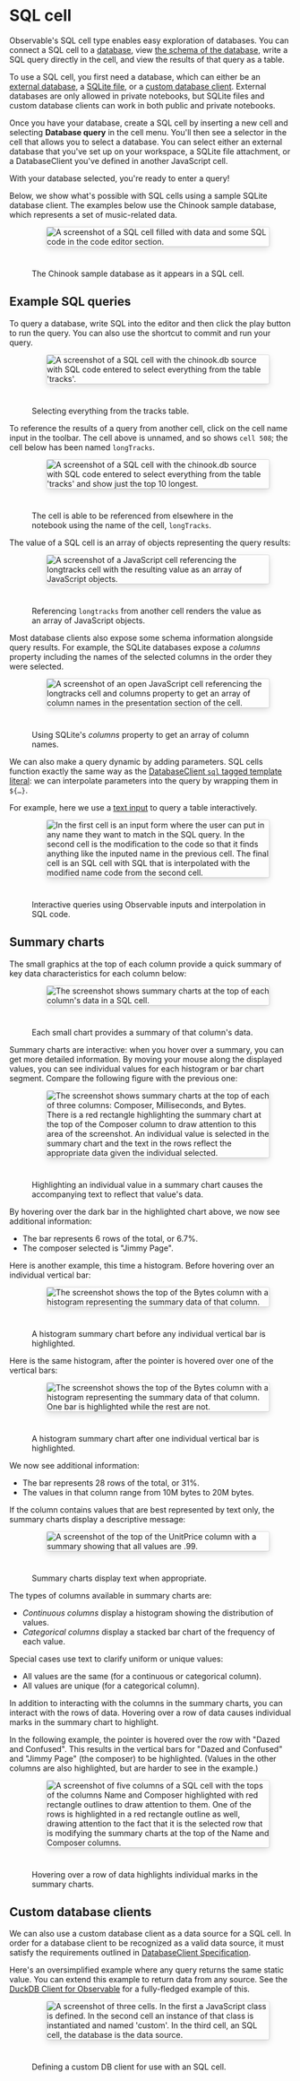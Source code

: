 # SQL cell

Observable's SQL cell type enables easy exploration of databases. You can connect a SQL cell to a [database](/data/databases/overview), view [the schema of the database](/data/databases/databases-pane-schema-viewer#schema-viewer), write a SQL query directly in the cell, and view the results of that query as a table.

To use a SQL cell, you first need a database, which can either be an [external database](/data/databases/overview), a [SQLite file](/data/files/file-attachments#sqlite), or a [custom database client](/data/databases/databaseclient-specification). External databases are only allowed in private notebooks, but SQLite files and custom database clients can work in both public and private notebooks.

Once you have your database, create a SQL cell by inserting a new cell and selecting **Database query** in the cell menu. You'll then see a selector in the cell that allows you to select a database. You can select either an external database that you've set up on your workspace, a SQLite file attachment, or a DatabaseClient you've defined in another JavaScript cell.

With your database selected, you're ready to enter a query!

Below, we show what's possible with SQL cells using a sample SQLite database client. The examples below use the Chinook sample database, which represents a set of music-related data.

<figure>
  <img
    style="border-radius:2px;box-shadow:0 4px 12px rgba(0,0,0,0.15), 0 0 0 1px rgba(0, 0, 0, 0.1);margin-left:27px;margin-bottom:40px;max-width: ${width}"
    src="./assets/chinookDbSqlCell.png" alt="A screenshot of a SQL cell filled with data and some SQL code in the code editor section."
  />
  <figcaption>The Chinook sample database as it appears in a SQL cell.</figcaption>
</figure>

## Example SQL queries

To query a database, write SQL into the editor and then click the play <Icon name="playButton" /> button to run the query. You can also use the <Keys set="Shift-Enter" /> shortcut to commit and run your query.

<figure>
  <img
    style="border-radius:2px;box-shadow:0 4px 12px rgba(0,0,0,0.15), 0 0 0 1px rgba(0, 0, 0, 0.1);margin-left:27px;margin-bottom:40px;max-width: ${width}"
    src="./assets/trackQuery.png" alt="A screenshot of a SQL cell with the chinook.db source with SQL code entered to select everything from the table 'tracks'."
  />
  <figcaption>Selecting everything from the tracks table.</figcaption>
</figure>

To reference the results of a query from another cell, click on the cell name input in the toolbar. The cell above is unnamed, and so shows `cell 508`; the cell below has been named `longTracks`.

<figure>
  <img
    style="border-radius:2px;box-shadow:0 4px 12px rgba(0,0,0,0.15), 0 0 0 1px rgba(0, 0, 0, 0.1);margin-left:27px;margin-bottom:40px;max-width: ${width}"
    src="./assets/orderByQuery.png" alt="A screenshot of a SQL cell with the chinook.db source with SQL code entered to select everything from the table 'tracks' and show just the top 10 longest."
  />
  <figcaption>The cell is able to be referenced from elsewhere in the notebook using the name of the cell, <code>longTracks</code>.</figcaption>
</figure>

The value of a SQL cell is an array of objects representing the query results:

<figure>
  <img
    style="border-radius:2px;box-shadow:0 4px 12px rgba(0,0,0,0.15), 0 0 0 1px rgba(0, 0, 0, 0.1);margin-left:27px;margin-bottom:40px;max-width: ${width}"
    src="./assets/sqlAsArray.png" alt="A screenshot of a JavaScript cell referencing the longtracks cell with the resulting value as an array of JavaScript objects."
  />
  <figcaption>Referencing <code>longtracks</code> from another cell renders the value as an array of JavaScript objects.</figcaption>
</figure>

Most database clients also expose some schema information alongside query results. For example, the SQLite databases expose a _columns_ property including the names of the selected columns in the order they were selected.

<figure>
  <img
    style="border-radius:2px;box-shadow:0 4px 12px rgba(0,0,0,0.15), 0 0 0 1px rgba(0, 0, 0, 0.1);margin-left:27px;margin-bottom:40px;max-width: ${width}"
    src="./assets/longtracksColumns.png" alt="A screenshot of an open JavaScript cell referencing the longtracks cell and columns property to get an array of column names in the presentation section of the cell."
  />
  <figcaption>Using SQLite's <i>columns</i> property to get an array of column names.</figcaption>
</figure>

We can also make a query dynamic by adding parameters. SQL cells function exactly the same way as the [DatabaseClient `sql` tagged template literal](/data/databases/databaseclient-specification#sql-strings-values): we can interpolate parameters into the query by wrapping them in `${…}`.

For example, here we use a [text input](/inputs/overview#text) to query a table interactively.

<figure>
  <img
    style="border-radius:2px;box-shadow:0 4px 12px rgba(0,0,0,0.15), 0 0 0 1px rgba(0, 0, 0, 0.1);margin-left:27px;margin-bottom:40px;max-width: ${width}"
    src="./assets/interactiveSQL.png" alt="In the first cell is an input form where the user can put in any name they want to match in the SQL query. In the second cell is the modification to the code so that it finds anything like the inputed name in the previous cell. The final cell is an SQL cell with SQL that is interpolated with the modified name code from the second cell."
  />
  <figcaption>Interactive queries using Observable inputs and interpolation in SQL code.</figcaption>
</figure>

## Summary charts

The small graphics at the top of each column provide a quick summary of key data characteristics for each column below:

<figure>
  <img
    style="border-radius:2px;box-shadow:0 4px 12px rgba(0,0,0,0.15), 0 0 0 1px rgba(0, 0, 0, 0.1);margin-left:27px;margin-bottom:40px;max-width: ${width}"
    src="./assets/SQLCell_SummaryChartHeaders_v2.png" alt="The screenshot shows summary charts at the top of each column's data in a SQL cell."
  />
  <figcaption>Each small chart provides a summary of that column's data.</figcaption>
</figure>

Summary charts are interactive: when you hover over a summary, you can get more detailed information. By moving your mouse along the displayed values, you can see individual values for each histogram or bar chart segment. Compare the following figure with the previous one:

<figure>
  <img
    style="border-radius:2px;box-shadow:0 4px 12px rgba(0,0,0,0.15), 0 0 0 1px rgba(0, 0, 0, 0.1);margin-left:27px;margin-bottom:40px;max-width: ${width}"
    src="./assets/SQLCell_SummaryTableInteractive_v2.png" alt="The screenshot shows summary charts at the top of each of three columns: Composer, Milliseconds, and Bytes. There is a red rectangle highlighting the summary chart at the top of the Composer column to draw attention to this area of the screenshot. An individual value is selected in the summary chart and the text in the rows reflect the appropriate data given the individual selected."
  />
  <figcaption>Highlighting an individual value in a summary chart causes the accompanying text to reflect that value's data.</figcaption>
</figure>

By hovering over the dark bar in the highlighted chart above, we now see additional information:
- The bar represents 6 rows of the total, or 6.7%.
- The composer selected is "Jimmy Page".

Here is another example, this time a histogram. Before hovering over an individual vertical bar:

<figure>
  <img
    style="border-radius:2px;box-shadow:0 4px 12px rgba(0,0,0,0.15), 0 0 0 1px rgba(0, 0, 0, 0.1);margin-left:27px;margin-bottom:40px;max-width: ${width}"
    src="./assets/SQLCell_Hist_Before.png" alt="The screenshot shows the top of the Bytes column with a histogram representing the summary data of that column."
  />
  <figcaption>A histogram summary chart before any individual vertical bar is highlighted.</figcaption>
</figure>

Here is the same histogram, after the pointer is hovered over one of the vertical bars:

<figure>
  <img
    style="border-radius:2px;box-shadow:0 4px 12px rgba(0,0,0,0.15), 0 0 0 1px rgba(0, 0, 0, 0.1);margin-left:27px;margin-bottom:40px;max-width: ${width}"
    src="./assets/SQLCell_Hist_After.png" alt="The screenshot shows the top of the Bytes column with a histogram representing the summary data of that column. One bar is highlighted while the rest are not."
  />
  <figcaption>A histogram summary chart after one individual vertical bar is highlighted.</figcaption>
</figure>

We now see additional information:
- The bar represents 28 rows of the total, or 31%.
- The values in that column range from 10M bytes to 20M bytes.

If the column contains values that are best represented by text only, the summary charts display a descriptive message:

<figure>
  <img
    style="border-radius:2px;box-shadow:0 4px 12px rgba(0,0,0,0.15), 0 0 0 1px rgba(0, 0, 0, 0.1);margin-left:27px;margin-bottom:40px;max-width: ${width}"
    src="./assets/SQLCell_Message.png" alt="A screenshot of the top of the UnitPrice column with a summary showing that all values are .99."
  />
  <figcaption>Summary charts display text when appropriate.</figcaption>
</figure>

The types of columns available in summary charts are:
- *Continuous columns* display a histogram showing the distribution of values.
- *Categorical columns* display a stacked bar chart of the frequency of each value.

Special cases use text to clarify uniform or unique values:
- All values are the same (for a continuous or categorical column).
- All values are unique (for a categorical column).

In addition to interacting with the columns in the summary charts, you can interact with  the rows of data. Hovering over a row of data causes individual marks in the summary chart to highlight. 

In the following example, the pointer is hovered over the row with "Dazed and Confused". This results in the vertical bars for "Dazed and Confused" and "Jimmy Page" (the composer) to be highlighted. (Values in the other columns are also highlighted, but are harder to see in the example.)

<figure>
  <img
    style="border-radius:2px;box-shadow:0 4px 12px rgba(0,0,0,0.15), 0 0 0 1px rgba(0, 0, 0, 0.1);margin-left:27px;margin-bottom:40px;max-width: ${width}"
    src="./assets/rowHoverSummaryCharts.png" alt="A screenshot of five columns of a SQL cell with the tops of the columns Name and Composer highlighted with red rectangle outlines to draw attention to them. One of the rows is highlighted in a red rectangle outline as well, drawing attention to the fact that it is the selected row that is modifying the summary charts at the top of the Name and Composer columns."
  />
  <figcaption>Hovering over a row of data highlights individual marks in the summary charts.</figcaption>
</figure>

## Custom database clients

We can also use a custom database client as a data source for a SQL cell. In order for a database client to be recognized as a valid data source, it must satisfy the requirements outlined in [DatabaseClient Specification](/data/databases/databaseclient-specification).

Here's an oversimplified example where any query returns the same static value. You can extend this example to return data from any source. See the [DuckDB Client for Observable](/data/databases/database-clients#duckdb) for a fully-fledged example of this.

<figure>
  <img
    style="border-radius:2px;box-shadow:0 4px 12px rgba(0,0,0,0.15), 0 0 0 1px rgba(0, 0, 0, 0.1);margin-left:27px;margin-bottom:40px;max-width: ${width}"
    src="./assets/customDbClient.png" alt="A screenshot of three cells. In the first a JavaScript class is defined. In the second cell an instance of that class is instantiated and named 'custom'. In the third cell, an SQL cell, the database is the data source."
  />
  <figcaption>Defining a custom DB client for use with an SQL cell.</figcaption>
</figure>

